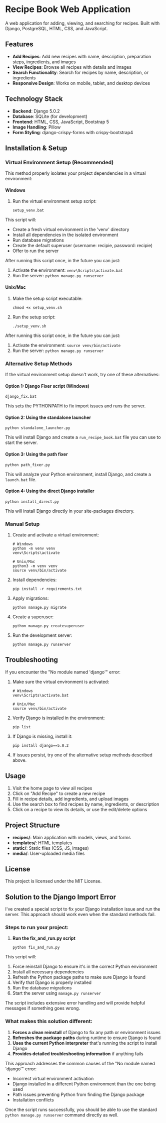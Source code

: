 # Recipe Book Web Application

A web application for adding, viewing, and searching for recipes. Built with Django, PostgreSQL, HTML, CSS, and JavaScript.

## Features

- **Add Recipes**: Add new recipes with name, description, preparation steps, ingredients, and images
- **View Recipes**: Browse all recipes with details and images
- **Search Functionality**: Search for recipes by name, description, or ingredients
- **Responsive Design**: Works on mobile, tablet, and desktop devices

## Technology Stack

- **Backend**: Django 5.0.2
- **Database**: SQLite (for development)
- **Frontend**: HTML, CSS, JavaScript, Bootstrap 5
- **Image Handling**: Pillow
- **Form Styling**: django-crispy-forms with crispy-bootstrap4

## Installation & Setup

### Virtual Environment Setup (Recommended)

This method properly isolates your project dependencies in a virtual environment:

#### Windows

1. Run the virtual environment setup script:
   ```
   setup_venv.bat
   ```

This script will:
- Create a fresh virtual environment in the 'venv' directory
- Install all dependencies in the isolated environment
- Run database migrations
- Create the default superuser (username: recipie, password: recipie)
- Offer to run the server

After running this script once, in the future you can just:
1. Activate the environment: `venv\Scripts\activate.bat`
2. Run the server: `python manage.py runserver`

#### Unix/Mac

1. Make the setup script executable:
   ```
   chmod +x setup_venv.sh
   ```

2. Run the setup script:
   ```
   ./setup_venv.sh
   ```

After running this script once, in the future you can just:
1. Activate the environment: `source venv/bin/activate`
2. Run the server: `python manage.py runserver`

### Alternative Setup Methods

If the virtual environment setup doesn't work, try one of these alternatives:

#### Option 1: Django Fixer script (Windows)
```
django_fix.bat
```
This sets the PYTHONPATH to fix import issues and runs the server.

#### Option 2: Using the standalone launcher
```
python standalone_launcher.py
```
This will install Django and create a `run_recipe_book.bat` file you can use to start the server.

#### Option 3: Using the path fixer
```
python path_fixer.py
```
This will analyze your Python environment, install Django, and create a `launch.bat` file.

#### Option 4: Using the direct Django installer
```
python install_direct.py
```
This will install Django directly in your site-packages directory.

### Manual Setup

1. Create and activate a virtual environment:
   ```
   # Windows
   python -m venv venv
   venv\Scripts\activate

   # Unix/Mac
   python3 -m venv venv
   source venv/bin/activate
   ```

2. Install dependencies:
   ```
   pip install -r requirements.txt
   ```

3. Apply migrations:
   ```
   python manage.py migrate
   ```

4. Create a superuser:
   ```
   python manage.py createsuperuser
   ```

5. Run the development server:
   ```
   python manage.py runserver
   ```

## Troubleshooting

If you encounter the "No module named 'django'" error:

1. Make sure the virtual environment is activated:
   ```
   # Windows
   venv\Scripts\activate.bat
   
   # Unix/Mac
   source venv/bin/activate
   ```

2. Verify Django is installed in the environment:
   ```
   pip list
   ```

3. If Django is missing, install it:
   ```
   pip install django==5.0.2
   ```

4. If issues persist, try one of the alternative setup methods described above.

## Usage

1. Visit the home page to view all recipes
2. Click on "Add Recipe" to create a new recipe
3. Fill in recipe details, add ingredients, and upload images
4. Use the search box to find recipes by name, ingredients, or description
5. Click on a recipe to view its details, or use the edit/delete options

## Project Structure

- **recipes/**: Main application with models, views, and forms
- **templates/**: HTML templates
- **static/**: Static files (CSS, JS, images)
- **media/**: User-uploaded media files

## License

This project is licensed under the MIT License.

## Solution to the Django Import Error

I've created a special script to fix your Django installation issue and run the server. This approach should work even when the standard methods fail.

### Steps to run your project:

1. **Run the fix_and_run.py script**
   ```
   python fix_and_run.py
   ```

This script will:
1. Force reinstall Django to ensure it's in the correct Python environment
2. Install all necessary dependencies
3. Refresh the Python package paths to make sure Django is found
4. Verify that Django is properly installed
5. Run the database migrations
6. Start the server using `manage.py runserver`

The script includes extensive error handling and will provide helpful messages if something goes wrong.

### What makes this solution different:

1. **Forces a clean reinstall** of Django to fix any path or environment issues
2. **Refreshes the package paths** during runtime to ensure Django is found
3. **Uses the current Python interpreter** that's running the script to install Django
4. **Provides detailed troubleshooting information** if anything fails

This approach addresses the common causes of the "No module named 'django'" error:
- Incorrect virtual environment activation
- Django installed in a different Python environment than the one being used
- Path issues preventing Python from finding the Django package
- Installation conflicts

Once the script runs successfully, you should be able to use the standard `python manage.py runserver` command directly as well.

 